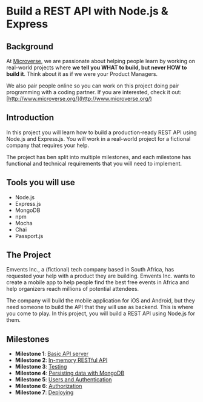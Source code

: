 # Build a REST API with Node.js & Express

## Background
At [Microverse](http://www.microverse.org/), we are passionate about helping people learn by working on real-world projects where **we tell you WHAT to build, but never HOW to build it**. Think about it as if we were your Product Managers.

We also pair people online so you can work on this project doing pair programming with a coding partner. If you are interested, check it out: [http://www.microverse.org/](http://www.microverse.org/)

## Introduction
In this project you will learn how to build a production-ready REST API using Node.js and Express.js. You will work in a real-world project for a fictional company that requires your help.

The project has ben split into multiple milestones, and each milestone has functional and technical requirements that you will need to implement.

## Tools you will use
- Node.js
- Express.js
- MongoDB
- npm
- Mocha
- Chai
- Passport.js

## The Project
Emvents Inc., a (fictional) tech company based in South Africa, has requested your help with a product they are building. Emvents Inc. wants to create a mobile app to help people find the best free events in Africa and help organizers reach millions of potential attendees. 

The company will build the mobile application for iOS and Android, but they need someone to build the API that they will use as backend. This is where you come to play. In this project, you will build a REST API using Node.js for them.


## Milestones

- **Milestone 1**: [Basic API server](MILESTONE_1.MD)
- **Milestone 2**: [In-memory RESTful API](MILESTONE_2.MD)
- **Milestone 3**: [Testing](MILESTONE_3.MD)
- **Milestone 4**: [Persisting data with MongoDB](MILESTONE_4.MD)
- **Milestone 5**: [Users and Authentication](MILESTONE_5.MD)
- **Milestone 6**: [Authorization](MILESTONE_6.MD)
- **Milestone 7**: [Deploying](MILESTONE_7.MD)